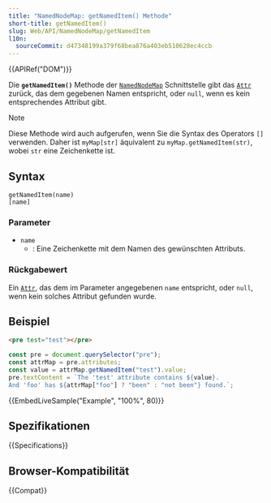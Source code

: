 ```yaml
---
title: "NamedNodeMap: getNamedItem() Methode"
short-title: getNamedItem()
slug: Web/API/NamedNodeMap/getNamedItem
l10n:
  sourceCommit: d47348199a379f68bea876a403eb510628ec4ccb
---
```


{{APIRef("DOM")}}

Die **`getNamedItem()`** Methode der [`NamedNodeMap`](/de/docs/Web/API/NamedNodeMap) Schnittstelle gibt das [`Attr`](/de/docs/Web/API/Attr) zurück, das dem gegebenen Namen entspricht, oder `null`, wenn es kein entsprechendes Attribut gibt.

> [!NOTE]
> Diese Methode wird auch aufgerufen, wenn Sie die Syntax des Operators `[]` verwenden. Daher ist `myMap[str]` äquivalent zu `myMap.getNamedItem(str)`, wobei `str` eine Zeichenkette ist.

## Syntax

```js-nolint
getNamedItem(name)
[name]
```

### Parameter

- `name`
  - : Eine Zeichenkette mit dem Namen des gewünschten Attributs.

### Rückgabewert

Ein [`Attr`](/de/docs/Web/API/Attr), das dem im Parameter angegebenen `name` entspricht, oder `null`, wenn kein solches Attribut gefunden wurde.

## Beispiel

```html
<pre test="test"></pre>
```

```js
const pre = document.querySelector("pre");
const attrMap = pre.attributes;
const value = attrMap.getNamedItem("test").value;
pre.textContent = `The 'test' attribute contains ${value}.
And 'foo' has ${attrMap["foo"] ? "been" : "not been"} found.`;
```

{{EmbedLiveSample("Example", "100%", 80)}}

## Spezifikationen

{{Specifications}}

## Browser-Kompatibilität

{{Compat}}
